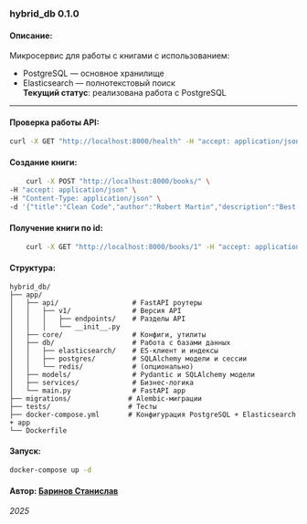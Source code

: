 ### hybrid_db 0.1.0
#### Описание:
Микросервис для работы с книгами с использованием:
- PostgreSQL — основное хранилище
- Elasticsearch — полнотекстовый поиск  
**Текущий статус**: реализована работа с PostgreSQL
---
#### Проверка работы API:
```bash
curl -X GET "http://localhost:8000/health" -H "accept: application/json"
```
#### Создание книги:
```bash
    curl -X POST "http://localhost:8000/books/" \
-H "accept: application/json" \
-H "Content-Type: application/json" \
-d '{"title":"Clean Code","author":"Robert Martin","description":"Best practices"}'
```
#### Получение книги по id:
```bash
    curl -X GET "http://localhost:8000/books/1" -H "accept: application/json"
```

#### Структура:
```
hybrid_db/
├── app/
│   ├── api/                  # FastAPI роутеры
│   │   ├── v1/               # Версия API
│   │   │   ├── endpoints/    # Разделы API
│   │   │   └── __init__.py
│   ├── core/                 # Конфиги, утилиты
│   ├── db/                   # Работа с базами данных
│   │   ├── elasticsearch/    # ES-клиент и индексы
│   │   ├── postgres/         # SQLAlchemy модели и сессии
│   │   └── redis/            # (опционально)
│   ├── models/               # Pydantic и SQLAlchemy модели
│   ├── services/             # Бизнес-логика
│   └── main.py               # FastAPI app
├── migrations/              # Alembic-миграции
├── tests/                   # Тесты
├── docker-compose.yml       # Конфигурация PostgreSQL + Elasticsearch + app
└── Dockerfile
```

#### Запуск:
```bash
docker-compose up -d
```
#### Автор: [Баринов Станислав](https://github.com/hixwizard)
*2025*